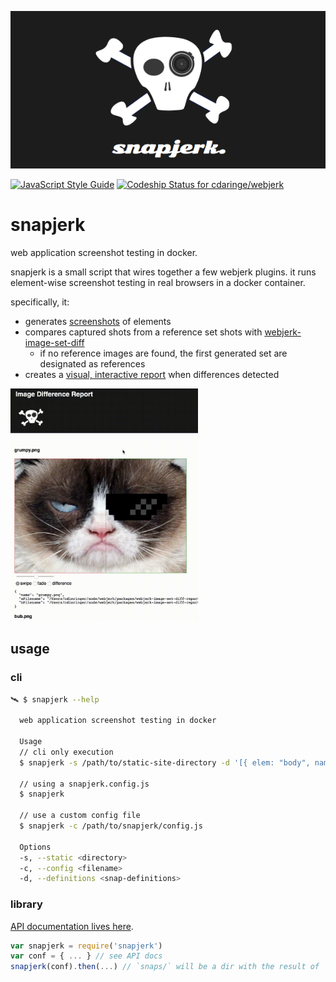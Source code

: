 <p align="center">
  <img src='https://raw.githubusercontent.com/cdaringe/webjerk/master/img/snapjerk_banner.png' alt='snapjerk-logo' />
</p>

[![JavaScript Style Guide](https://img.shields.io/badge/code_style-standard-brightgreen.svg)](https://standardjs.com) [ ![Codeship Status for cdaringe/webjerk](https://app.codeship.com/projects/c605af90-fd3d-0134-eab4-1aa2768960b8/status?branch=master)](https://app.codeship.com/projects/212005)

# snapjerk

web application screenshot testing in docker.

snapjerk is a small script that wires together a few webjerk plugins.  it runs element-wise screenshot testing in real browsers in a docker container.

specifically, it:

- generates [screenshots](https://github.com/cdaringe/webjerk/tree/master/packages/webjerk-snaps) of elements
- compares captured shots from a reference set shots with [webjerk-image-set-diff](https://github.com/cdaringe/webjerk/tree/master/packages/webjerk-image-set-diff)
  - if no reference images are found, the first generated set are designated as references
- creates a [visual, interactive report](https://github.com/cdaringe/webjerk/tree/master/packages/webjerk-image-set-diff-reporter) when differences detected

<img width="300px" src="https://raw.githubusercontent.com/cdaringe/webjerk/master/img/diff-report-demo.mov.gif" />

## usage

### cli

```bash
🛰 $ snapjerk --help

  web application screenshot testing in docker

  Usage
  // cli only execution
  $ snapjerk -s /path/to/static-site-directory -d '[{ elem: "body", name: "body" }]' # json or js array

  // using a snapjerk.config.js
  $ snapjerk

  // use a custom config file
  $ snapjerk -c /path/to/snapjerk/config.js

  Options
  -s, --static <directory>
  -c, --config <filename>
  -d, --definitions <snap-definitions>
```

### library

[API documentation lives here](https://cdaringe.github.io/webjerk/snapjerk/index.html).

```js
var snapjerk = require('snapjerk')
var conf = { ... } // see API docs
snapjerk(conf).then(...) // `snaps/` will be a dir with the result of `webjerk-snaps` within!
```
